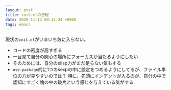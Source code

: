 ```yaml
---
layout: post
title: init.elの整理
date: 2020-11-13 00:32:24 +0900
tags: emacs
---
```


現状の`init.el`がいまいち気に入らない。

- コードの密度が高すぎる
- 一目見て自分の関心の場所にフォーカスが当たるようにしたい
- そのためには、自分のelisp力がまだ足らない気もする
- `use-package`的に1つのsexpの中に設定をつめるようにしてるが、ファイル単位の方が見やすいのでは？
  特に、先頭にインデントが入るのが、自分の中で認知にすごく塊の中の破片という感じを与えている気がする
